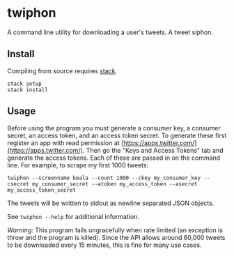 # twiphon

A command line utility for downloading a user's tweets. A tweet siphon.

## Install

Compiling from source requires [stack](http://docs.haskellstack.org/en/stable/README/).

```
stack setup
stack install
```

## Usage

Before using the program you must generate a consumer key, a consumer secret, an access token, and an access token secret. To generate these first register an app with read permission at [https://apps.twitter.com/](https://apps.twitter.com/). Then go the "Keys and Access Tokens" tab and generate the access tokens. Each of these are passed in on the command line. For example, to scrape my first 1000 tweets:

```
twiphon --screenname beala --count 1000 --ckey my_consumer_key --csecret my_consumer_secret --atoken my_access_token --asecret my_access_token_secret
```

The tweets will be written to stdout as newline separated JSON objects.

See `twiphon --help` for additional information.

*Warning:* This program fails ungracefully when rate limited (an exception is throw and the program is killed). Since the API allows around 60,000 tweets to be downloaded every 15 minutes, this is fine for many use cases.